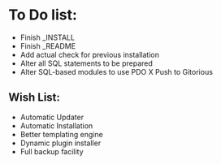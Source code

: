 
To Do list:
======

- Finish _INSTALL
- Finish _README
- Add actual check for previous installation
- Alter all SQL statements to be prepared
- Alter SQL-based modules to use PDO
X Push to Gitorious


Wish List:
------

- Automatic Updater
- Automatic Installation
- Better templating engine
- Dynamic plugin installer
- Full backup facility
